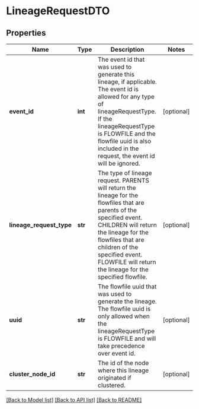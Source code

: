 # LineageRequestDTO

## Properties
Name | Type | Description | Notes
------------ | ------------- | ------------- | -------------
**event_id** | **int** | The event id that was used to generate this lineage, if applicable. The event id is allowed for any type of lineageRequestType. If the lineageRequestType is FLOWFILE and the flowfile uuid is also included in the request, the event id will be ignored. | [optional] 
**lineage_request_type** | **str** | The type of lineage request. PARENTS will return the lineage for the flowfiles that are parents of the specified event. CHILDREN will return the lineage for the flowfiles that are children of the specified event. FLOWFILE will return the lineage for the specified flowfile. | [optional] 
**uuid** | **str** | The flowfile uuid that was used to generate the lineage. The flowfile uuid is only allowed when the lineageRequestType is FLOWFILE and will take precedence over event id. | [optional] 
**cluster_node_id** | **str** | The id of the node where this lineage originated if clustered. | [optional] 

[[Back to Model list]](../nifiDocs.md#documentation-for-models) [[Back to API list]](../nifiDocs.md#documentation-for-api-endpoints) [[Back to README]](../nifiDocs.md)


